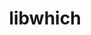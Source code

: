 ---
title: "libwhich"
layout: cache
categories: [package, develop]
meta: {"versions": ["1.1.0"], "compilers": ["gcc@=11.4.0"], "oss": ["ubuntu22.04"], "platforms": ["linux"], "targets": ["x86_64_v3"], "stacks": ["e4s", "root", "tutorial"], "num_specs": 2, "num_specs_by_stack": {"root": 2, "tutorial": 1, "e4s": 2}}
spec_details: [{"hash": "xr5egtyyo7jwjsfdy5xanwa5aam6szw4", "compiler": "gcc@=11.4.0", "versions": ["1.1.0"], "os": "ubuntu22.04", "platform": "linux", "target": "x86_64_v3", "variants": ["build_system=generic"], "stacks": ["root", "tutorial", "e4s"], "size": "-", "tarball": "https://binaries.spack.io/develop/build_cache/linux-ubuntu22.04-x86_64_v3/gcc-11.4.0/libwhich-1.1.0/linux-ubuntu22.04-x86_64_v3-gcc-11.4.0-libwhich-1.1.0-xr5egtyyo7jwjsfdy5xanwa5aam6szw4.spack"}, {"hash": "f6bzogtqkffwfrgweuytrmnwfuumge7l", "compiler": "gcc@=11.4.0", "versions": ["1.1.0"], "os": "ubuntu22.04", "platform": "linux", "target": "x86_64_v3", "variants": ["build_system=generic"], "stacks": ["root", "e4s"], "size": "-", "tarball": "https://binaries.spack.io/develop/build_cache/linux-ubuntu22.04-x86_64_v3/gcc-11.4.0/libwhich-1.1.0/linux-ubuntu22.04-x86_64_v3-gcc-11.4.0-libwhich-1.1.0-f6bzogtqkffwfrgweuytrmnwfuumge7l.spack"}]
---
